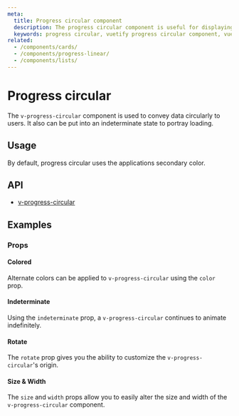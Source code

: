 ```yaml
---
meta:
  title: Progress circular component
  description: The progress circular component is useful for displaying a visual indicator of numerical data in a circle.
  keywords: progress circular, vuetify progress circular component, vue progress circular component, circular progress
related:
  - /components/cards/
  - /components/progress-linear/
  - /components/lists/
---
```


# Progress circular

The `v-progress-circular` component is used to convey data circularly to users. It also can be put into an indeterminate state to portray loading.

<entry-ad />

## Usage

By default, progress circular uses the applications secondary color.

<usage name="v-progress-circular" />

## API

- [v-progress-circular](../../api/v-progress-circular)

## Examples

### Props

#### Colored

Alternate colors can be applied to `v-progress-circular` using the `color` prop.

<example file="v-progress-circular/prop-circular-colored" />

#### Indeterminate

Using the `indeterminate` prop, a `v-progress-circular` continues to animate indefinitely.

<example file="v-progress-circular/prop-circular-indeterminate" />

#### Rotate

The `rotate` prop gives you the ability to customize the `v-progress-circular`'s origin.

<example file="v-progress-circular/prop-circular-rotate" />

#### Size & Width

The `size` and `width` props allow you to easily alter the size and width of the `v-progress-circular` component.

<example file="v-progress-circular/prop-circular-size-and-width" />

<backmatter />
